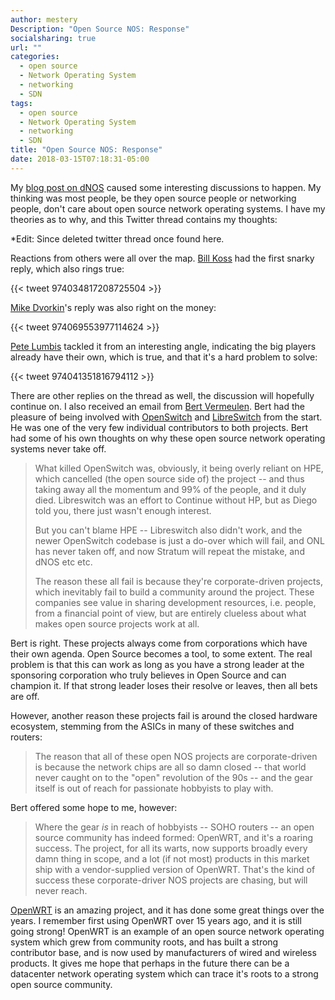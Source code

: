 ```yaml
---
author: mestery
Description: "Open Source NOS: Response"
socialsharing: true
url: ""
categories:
  - open source
  - Network Operating System
  - networking
  - SDN
tags:
  - open source
  - Network Operating System
  - networking
  - SDN
title: "Open Source NOS: Response"
date: 2018-03-15T07:18:31-05:00
---
```


My [blog post on dNOS][2] caused some interesting discussions to happen. My
thinking was most people, be they open source people or networking people,
don't care about open source network operating systems. I have my theories
as to why, and this Twitter thread contains my thoughts:

*Edit: Since deleted twitter thread once found here.

Reactions from others were all over the map. [Bill Koss][3] had the first
snarky reply, which also rings true:

{{< tweet 974034817208725504 >}}

[Mike Dvorkin][4]'s reply was also right on the money:

{{< tweet 974069553977114624 >}}

[Pete Lumbis][5] tackled it from an interesting angle, indicating the big
players already have their own, which is true, and that it's a hard problem
to solve:

{{< tweet 974041351816794112 >}}

There are other replies on the thread as well, the discussion will hopefully
continue on. I also received an email from [Bert Vermeulen][1]. Bert had
the pleasure of being involved with [OpenSwitch][6] and [LibreSwitch][7]
from the start. He was one of the very few individual contributors to both
projects. Bert had some of his own thoughts on why these open source network
operating systems never take off.

> What killed OpenSwitch was, obviously, it being overly reliant on HPE,
> which cancelled (the open source side of) the project -- and thus taking
> away all the momentum and 99% of the people, and it duly died.
> Libreswitch was an effort to Continue without HP, but as Diego told you,
> there just wasn't enough interest.
> 
> But you can't blame HPE -- Libreswitch also didn't work, and the newer
> OpenSwitch codebase is just a do-over which will fail, and ONL has never
> taken off, and now Stratum will repeat the mistake, and dNOS etc etc.
> 
> The reason these all fail is because they're corporate-driven projects,
> which inevitably fail to build a community around the project. These
> companies see value in sharing development resources, i.e. people, from
> a financial point of view, but are entirely clueless about what makes
> open source projects work at all.

Bert is right. These projects always come from corporations which have their
own agenda. Open Source becomes a tool, to some extent. The real problem
is that this can work as long as you have a strong leader at the sponsoring
corporation who truly believes in Open Source and can champion it. If that
strong leader loses their resolve or leaves, then all bets are off.

However, another reason these projects fail is around the closed hardware
ecosystem, stemming from the ASICs in many of these switches and routers:

> The reason that all of these open NOS projects are corporate-driven is
> because the network chips are all so damn closed -- that world never
> caught on to the "open" revolution of the 90s -- and the gear itself is
> out of reach for passionate hobbyists to play with.

Bert offered some hope to me, however:

> Where the gear *is* in reach of hobbyists -- SOHO routers -- an open
> source community has indeed formed: OpenWRT, and it's a roaring success.
> The project, for all its warts, now supports broadly every damn thing in
> scope, and a lot (if not most) products in this market ship with a
> vendor-supplied version of OpenWRT. That's the kind of success these
> corporate-driver NOS projects are chasing, but will never reach.

[OpenWRT][8] is an amazing project, and it has done some great things over
the years. I remember first using OpenWRT over 15 years ago, and it is still
going strong! OpenWRT is an example of an open source network operating
system which grew from community roots, and has built a strong contributor
base, and is now used by manufacturers of wired and wireless products. It
gives me hope that perhaps in the future there can be a datacenter network
operating system which can trace it's roots to a strong open source
community.

[1]: https://www.linkedin.com/in/bert-vermeulen-13539b/
[2]: https://blog.siliconloons.com/posts/2018-03-14-dnos-and-openswitch/
[3]: https://twitter.com/WR_Koss
[4]: https://twitter.com/nikrovd
[5]: https://twitter.com/PeteCCDE
[6]: https://www.openswitch.net
[7]: https://github.com/libreswitch
[8]: https://openwrt.org
